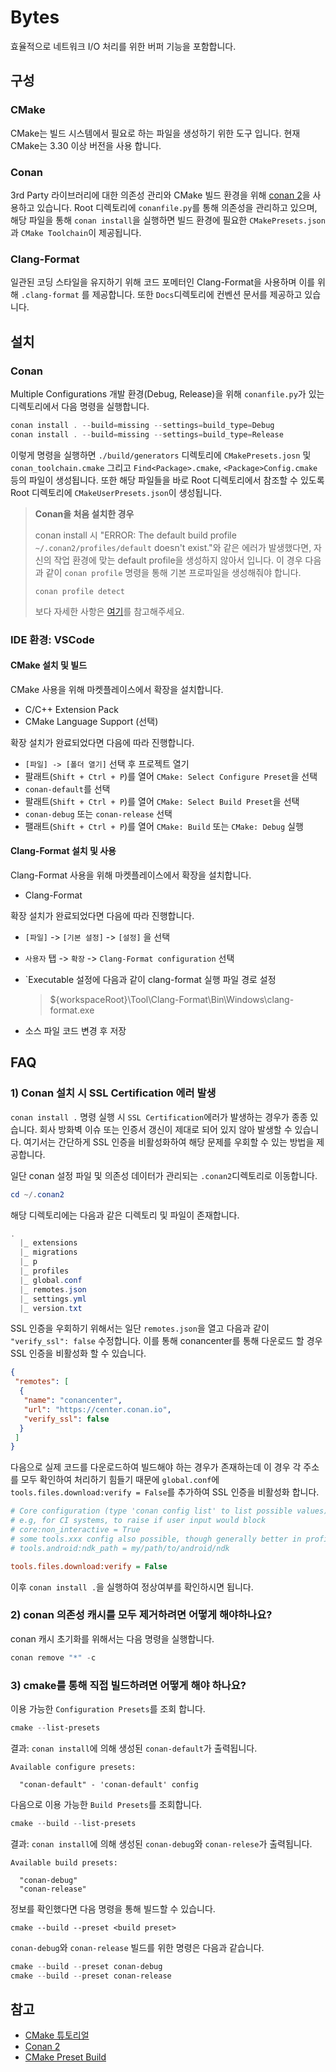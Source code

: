 # Bytes

효율적으로 네트워크 I/O 처리를 위한 버퍼 기능을 포함합니다.


## 구성

### CMake

CMake는 빌드 시스템에서 필요로 하는 파일을 생성하기 위한 도구 입니다. 현재 CMake는 3.30 이상 버전을 사용 합니다.



### Conan

3rd Party 라이브러리에 대한 의존성 관리와 CMake 빌드 환경을 위해 [conan 2](https://docs.conan.io/2/index.html)을 사용하고 있습니다.  Root 디렉토리에 `conanfile.py`를 통해 의존성을 관리하고 있으며, 해당 파일을 통해 `conan install`을 실행하면 빌드 환경에 필요한 `CMakePresets.json`과 `CMake Toolchain`이 제공됩니다. 



### Clang-Format

일관된 코딩 스타일을 유지하기 위해 코드 포메터인 Clang-Format을 사용하며 이를 위해 `.clang-format` 를 제공합니다. 또한 `Docs`디렉토리에 컨벤션 문서를 제공하고 있습니다.



## 설치

### Conan

Multiple Configurations 개발 환경(Debug, Release)을 위해 `conanfile.py`가 있는 디렉토리에서 다음 명령을 실행합니다.

```powershell
conan install . --build=missing --settings=build_type=Debug
conan install . --build=missing --settings=build_type=Release
```

이렇게 명령을 실행하면 `./build/generators` 디렉토리에 `CMakePresets.josn` 및 `conan_toolchain.cmake` 그리고 `Find<Package>.cmake`, `<Package>Config.cmake`등의 파일이 생성됩니다. 또한 해당 파일들을 바로 Root 디렉토리에서 참조할 수 있도록 Root 디렉토리에 `CMakeUserPresets.json`이 생성됩니다.

> **Conan을 처음 설치한 경우**
>
> conan install 시 "ERROR: The default build profile `~/.conan2/profiles/default` doesn't exist."와 같은 에러가 발생했다면, 자신의 작업 환경에 맞는 default profile을 생성하지 않아서 입니다. 이 경우 다음과 같이 `conan profile` 명령을 통해 기본 프로파일을 생성해줘야 합니다.
>
> ```pwoershell
> conan profile detect
> ```
>
> 보다 자세한 사항은 [여기](https://docs.conan.io/2/reference/commands/profile.html)를 참고해주세요.



### IDE 환경: VSCode 

#### CMake 설치 및 빌드

CMake 사용을 위해 마켓플레이스에서 확장을 설치합니다.

- C/C++ Extension Pack
- CMake Language Support (선택)

확장 설치가 완료되었다면 다음에 따라 진행합니다.

- `[파일] -> [폴더 열기]` 선택 후 프로젝트 열기
- 팔래트(`Shift + Ctrl + P`)를 열어 `CMake: Select Configure Preset`을 선택
- `conan-default`를 선택
- 팔래트(`Shift + Ctrl + P`)를 열어 `CMake: Select Build Preset`을 선택
- `conan-debug` 또는 `conan-release` 선택
- 팰래트(`Shift + Ctrl + P`)를 열어 `CMake: Build` 또는 `CMake: Debug` 실행



#### Clang-Format 설치 및 사용

Clang-Format 사용을 위해 마켓플레이스에서 확장을 설치합니다.

- Clang-Format

확장 설치가 완료되었다면 다음에 따라 진행합니다.

- `[파일]` -> `[기본 설정]` -> `[설정]` 을 선택

- `사용자` 탭 -> `확장` -> `Clang-Format configuration` 선택

- `Executable 설정에 다음과 같이 clang-format 실행 파일 경로 설정

  > ${workspaceRoot}\Tool\Clang-Format\Bin\Windows\clang-format.exe

- 소스 파일 코드 변경 후 저장



## FAQ

### 1) Conan 설치 시 SSL Certification 에러 발생

`conan install .` 명령 실행 시 `SSL Certification`에러가 발생하는 경우가 종종 있습니다. 회사 방화벽 이슈 또는 인증서 갱신이 제대로 되어 있지 않아 발생할 수 있습니다. 여기서는 간단하게 SSL 인증을 비활성화하여 해당 문제를 우회할 수 있는 방법을 제공합니다.

일단 conan 설정 파일 및 의존성 데이터가 관리되는 `.conan2`디렉토리로 이동합니다.

```powershell
cd ~/.conan2
```

해당 디렉토리에는 다음과 같은 디렉토리 및 파일이 존재합니다.

```powershell
.
  |_ extensions
  |_ migrations
  |_ p
  |_ profiles
  |_ global.conf
  |_ remotes.json
  |_ settings.yml
  |_ version.txt
```

SSL 인증을 우회하기 위해서는 일단 `remotes.json`을 열고 다음과 같이 `"verify_ssl": false` 수정합니다. 이를 통해 conancenter를 통해 다운로드 할 경우 SSL 인증을 비활성화 할 수 있습니다.

```json
{
 "remotes": [
  {
   "name": "conancenter",
   "url": "https://center.conan.io",
   "verify_ssl": false 
  }
 ]
}
```

다음으로 실제 코드를 다운로드하여 빌드해야 하는 경우가 존재하는데 이 경우 각 주소를 모두 확인하여 처리하기 힘들기 때문에 `global.conf`에 `tools.files.download:verify = False`를 추가하여 SSL 인증을 비활성화 합니다.

```ini
# Core configuration (type 'conan config list' to list possible values)
# e.g, for CI systems, to raise if user input would block
# core:non_interactive = True
# some tools.xxx config also possible, though generally better in profiles
# tools.android:ndk_path = my/path/to/android/ndk

tools.files.download:verify = False
```

이후 `conan install .`을 실행하여 정상여부를 확인하시면 됩니다.



### 2) conan 의존성 캐시를 모두 제거하려면 어떻게 해야하나요?

conan 캐시 초기화를 위해서는 다음 명령을 실행합니다.

```powershell
conan remove "*" -c
```



### 3) cmake를 통해 직접 빌드하려면 어떻게 해야 하나요?

이용 가능한 `Configuration Presets`를 조회 합니다.

```powershell
cmake --list-presets
```

결과: `conan install`에 의해 생성된 `conan-default`가 출력됩니다.

```
Available configure presets:

  "conan-default" - 'conan-default' config
```

다음으로 이용 가능한 `Build Presets`를 조회합니다.

```powershell
cmake --build --list-presets
```

결과: `conan install`에 의해 생성된 `conan-debug`와 `conan-relese`가 출력됩니다.

```
Available build presets:

  "conan-debug"       
  "conan-release" 
```

정보를 확인했다면 다음 명령을 통해 빌드할 수 있습니다.

```
cmake --build --preset <build preset>
```

`conan-debug`와 `conan-release` 빌드를 위한 명령은 다음과 같습니다.

```powershell
cmake --build --preset conan-debug
cmake --build --preset conan-release
```



## 참고

- [CMake 튜토리얼](https://gist.github.com/luncliff/6e2d4eb7ca29a0afd5b592f72b80cb5c#cmake-%EB%B0%B0%EC%B9%98)
- [Conan 2](https://docs.conan.io/2/)
- [CMake Preset Build](https://mcuoneclipse.com/2023/12/03/building-with-cmake-presets/)

